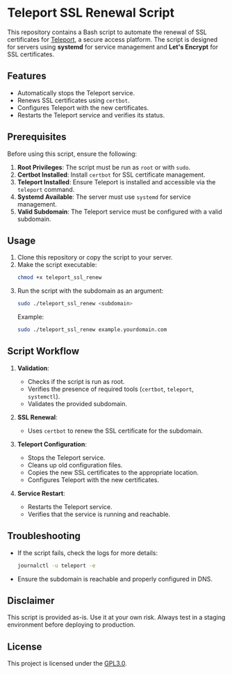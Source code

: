 # Teleport SSL Renewal Script

This repository contains a Bash script to automate the renewal of SSL certificates for [Teleport](https://goteleport.com/), a secure access platform. The script is designed for servers using **systemd** for service management and **Let's Encrypt** for SSL certificates.

## Features

- Automatically stops the Teleport service.
- Renews SSL certificates using `certbot`.
- Configures Teleport with the new certificates.
- Restarts the Teleport service and verifies its status.

## Prerequisites

Before using this script, ensure the following:

1. **Root Privileges**: The script must be run as `root` or with `sudo`.
2. **Certbot Installed**: Install `certbot` for SSL certificate management.
3. **Teleport Installed**: Ensure Teleport is installed and accessible via the `teleport` command.
4. **Systemd Available**: The server must use `systemd` for service management.
5. **Valid Subdomain**: The Teleport service must be configured with a valid subdomain.

## Usage

1. Clone this repository or copy the script to your server.
2. Make the script executable:
    ```bash
    chmod +x teleport_ssl_renew
    ```
3. Run the script with the subdomain as an argument:
    ```bash
    sudo ./teleport_ssl_renew <subdomain>
    ```
    Example:
    ```bash
    sudo ./teleport_ssl_renew example.yourdomain.com
    ```

## Script Workflow

1. **Validation**:
    - Checks if the script is run as root.
    - Verifies the presence of required tools (`certbot`, `teleport`, `systemctl`).
    - Validates the provided subdomain.

2. **SSL Renewal**:
    - Uses `certbot` to renew the SSL certificate for the subdomain.

3. **Teleport Configuration**:
    - Stops the Teleport service.
    - Cleans up old configuration files.
    - Copies the new SSL certificates to the appropriate location.
    - Configures Teleport with the new certificates.

4. **Service Restart**:
    - Restarts the Teleport service.
    - Verifies that the service is running and reachable.

## Troubleshooting

- If the script fails, check the logs for more details:
  ```bash
  journalctl -u teleport -e
  ```
- Ensure the subdomain is reachable and properly configured in DNS.

## Disclaimer

This script is provided as-is. Use it at your own risk. Always test in a staging environment before deploying to production.

## License

This project is licensed under the [GPL3.0](LICENSE).
